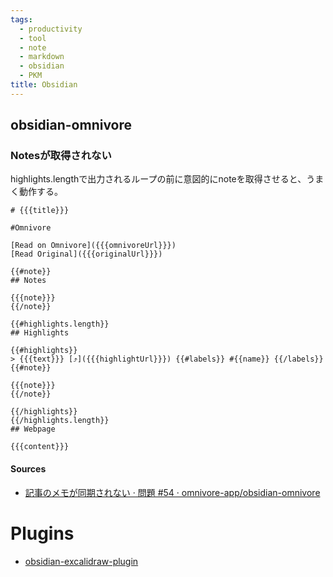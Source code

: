 ```yaml
---
tags:
  - productivity
  - tool
  - note
  - markdown
  - obsidian
  - PKM
title: Obsidian
---
```

## obsidian-omnivore
### Notesが取得されない

highlights.lengthで出力されるループの前に意図的にnoteを取得させると、うまく動作する。


```text
# {{{title}}}

#Omnivore

[Read on Omnivore]({{{omnivoreUrl}}})
[Read Original]({{{originalUrl}}})

{{#note}}
## Notes

{{{note}}}
{{/note}}

{{#highlights.length}}
## Highlights

{{#highlights}}
> {{{text}}} [⤴️]({{{highlightUrl}}}) {{#labels}} #{{name}} {{/labels}}
{{#note}}

{{{note}}}
{{/note}}

{{/highlights}}
{{/highlights.length}}
## Webpage

{{{content}}}
```

#### Sources
- [記事のメモが同期されない · 問題 #54 · omnivore-app/obsidian-omnivore](https://github.com/omnivore-app/obsidian-omnivore/issues/54)
# Plugins

- [obsidian-excalidraw-plugin](https://github.com/zsviczian/obsidian-excalidraw-plugin)
